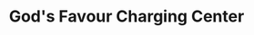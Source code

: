 ---
title: "God's Favour Charging Center"
url: /zwedru/gods-favour-charging-center/
shop: Elektronik
---